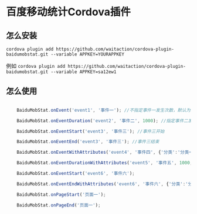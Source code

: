 # 百度移动统计Cordova插件

## 怎么安装

`cordova plugin add https://github.com/waitaction/cordova-plugin-baidumobstat.git --variable APPKEY=YOURAPPKEY`

例如
`cordova plugin add https://github.com/waitaction/cordova-plugin-baidumobstat.git --variable APPKEY=sa12ew1`

## 怎么使用

```javascript

    BaiduMobStat.onEvent('event1', '事件一'); //不指定事件一发生次数，默认为1

    BaiduMobStat.onEventDuration('event2', '事件二', 1000); //指定事件二发生次数

    BaiduMobStat.onEventStart('event3', '事件三'); //事件三开始

    BaiduMobStat.onEventEnd('event3', '事件三'); //事件三结束

    BaiduMobStat.onEventWithAttributes('event4', '事件四', {'分类':'分类一'});

    BaiduMobStat.onEventDurationWithAttributes('event5', '事件五', 1000, {'分类':'分类一'});

    BaiduMobStat.onEventStart('event6', '事件六');

    BaiduMobStat.onEventEndWithAttributes('event6', '事件六', {'分类':'分类一'});

    BaiduMobStat.onPageStart('页面一');

    BaiduMobStat.onPageEnd('页面一');

```
